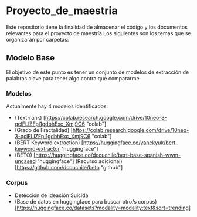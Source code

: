# Proyecto_de_maestria
Este repositorio tiene la finalidad de almacenar el código y los documentos relevantes para el proyecto de maestría
Los siguientes son los temas que se organizarán por carpetas:

## Modelo Base
El objetivo de este punto es tener un conjunto de modelos de extracción de palabras clave para tener algo contra qué compararme

### Modelos
Actualmente hay 4 modelos identificados:
- (Text-rank) [https://colab.research.google.com/drive/10neo-3-qclFLlZFpI1gdbhExc_Xmj9C6 "colab"]
- (Grado de Fractalidad) [https://colab.research.google.com/drive/10neo-3-qclFLlZFpI1gdbhExc_Xmj9C6 "colab"]
- (BERT Keyword extraction) [https://huggingface.co/yanekyuk/bert-keyword-extractor "huggingface"] 
- (BETO) [https://huggingface.co/dccuchile/bert-base-spanish-wwm-uncased "huggingface"] (Recurso adicional) [https://github.com/dccuchile/beto "github"]

### Corpus
- Detección de ideación Suicida
- (Base de datos en huggingface para buscar otro/s corpus) [https://huggingface.co/datasets?modality=modality:text&sort=trending]

